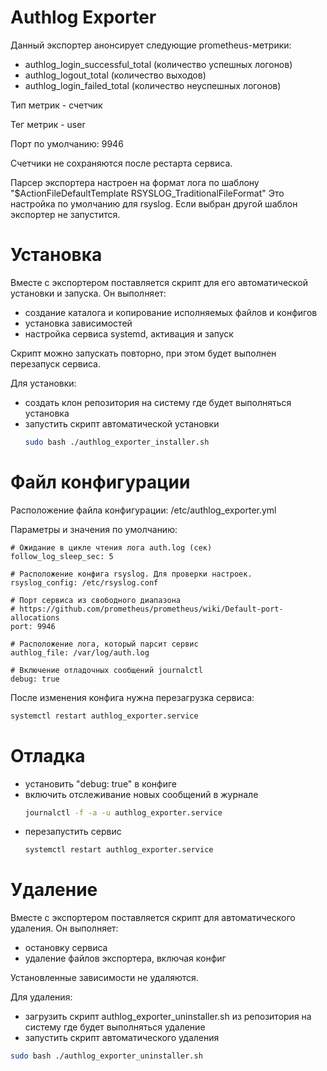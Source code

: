 
# Authlog Exporter

Данный экспортер анонсирует следующие prometheus-метрики:
- authlog_login_successful_total (количество успешных логонов)
- authlog_logout_total (количество выходов)
- authlog_login_failed_total (количество неуспешных логонов)

Тип метрик - счетчик

Тег метрик - user

Порт по умолчанию: 9946


Счетчики не сохраняются после рестарта сервиса.

Парсер экспортера настроен на формат лога по шаблону "$ActionFileDefaultTemplate RSYSLOG_TraditionalFileFormat"
Это настройка по умолчанию для rsyslog. Если выбран другой шаблон экспортер не запустится.


# Установка

Вместе с экспортером поставляется скрипт для его автоматической установки и запуска. Он выполняет:
- создание каталога и копирование исполняемых файлов и конфигов
- установка зависимостей
- настройка сервиса systemd, активация и запуск

Скрипт можно запускать повторно, при этом будет выполнен перезапуск сервиса.

Для установки:
- создать клон репозитория на систему где будет выполняться установка
- запустить скрипт автоматической установки
    ```bash
    sudo bash ./authlog_exporter_installer.sh
    ```

# Файл конфигурации
Расположение файла конфигурации:
/еtc/authlog_exporter.yml

Параметры и значения по умолчанию:
```
# Ожидание в цикле чтения лога auth.log (сек)
follow_log_sleep_sec: 5

# Расположение конфига rsyslog. Для проверки настроек.
rsyslog_config: /etc/rsyslog.conf

# Порт сервиса из свободного диапазона
# https://github.com/prometheus/prometheus/wiki/Default-port-allocations
port: 9946

# Расположение лога, который парсит сервис
authlog_file: /var/log/auth.log

# Включение отладочных сообщений journalctl
debug: true
```

После изменения конфига нужна перезагрузка сервиса:
```bash
systemctl restart authlog_exporter.service
```

# Отладка
- установить "debug: true" в конфиге
- включить отслеживание новых сообщений в журнале
    ```bash
    journalctl -f -a -u authlog_exporter.service
    ```
- перезапустить сервис
    ```bash
    systemctl restart authlog_exporter.service
    ```
# Удаление

Вместе с экспортером поставляется скрипт для автоматического удаления. Он выполняет:
- остановку сервиса
- удаление файлов экспортера, включая конфиг

Установленные зависимости не удаляются.

Для удаления:
- загрузить скрипт authlog_exporter_uninstaller.sh из репозитория на систему где будет выполняться удаление
- запустить скрипт автоматического удаления

```bash
sudo bash ./authlog_exporter_uninstaller.sh
```